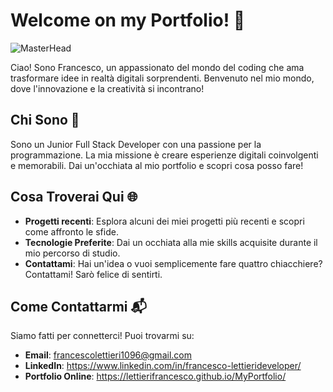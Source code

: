 # Welcome on my Portfolio! 🚀
![MasterHead](https://camo.githubusercontent.com/8a9c7f854df987a0b488caf7b4ca6fb56e368e1a0b85602574da94c19d1c2d2e/68747470733a2f2f70687973696373677572756b756c2e66696c65732e776f726470726573732e636f6d2f323031392f30322f6368617261637465722d312e676966)

Ciao! Sono Francesco, un appassionato del mondo del coding che ama trasformare idee in realtà digitali sorprendenti. Benvenuto nel mio mondo, dove l'innovazione e la creatività si incontrano!
## Chi Sono 🤔

Sono un Junior Full Stack Developer con una passione per la programmazione. La mia missione è creare esperienze digitali coinvolgenti e memorabili. Dai un'occhiata al mio portfolio e scopri cosa posso fare!
## Cosa Troverai Qui 🌐

- **Progetti recenti**: Esplora alcuni dei miei progetti più recenti e scopri come affronto le sfide.
- **Tecnologie Preferite**: Dai un occhiata alla mie skills acquisite durante il mio percorso di studio.
- **Contattami**: Hai un'idea o vuoi semplicemente fare quattro chiacchiere? Contattami! Sarò felice di sentirti.

## Come Contattarmi 📬

Siamo fatti per connetterci! Puoi trovarmi su:

- **Email**: francescolettieri1096@gmail.com
- **LinkedIn**: https://www.linkedin.com/in/francesco-lettierideveloper/
- **Portfolio Online**: https://lettierifrancesco.github.io/MyPortfolio/
